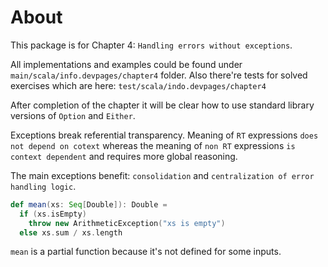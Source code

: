 # About 

This package is for Chapter 4: `Handling errors without exceptions`.

All implementations and examples could be found under `main/scala/info.devpages/chapter4` folder.
Also there're tests for solved exercises which are here: `test/scala/indo.devpages/chapter4`

After completion of the chapter it will be clear how to use standard library versions of `Option` and `Either`.

Exceptions break referential transparency. Meaning of `RT` expressions  `does not depend on cotext` whereas the meaning of
`non RT` expressions `is context dependent` and requires more global reasoning.

The main exceptions benefit: `consolidation` and `centralization of error handling logic`.

```scala
def mean(xs: Seq[Double]): Double =
  if (xs.isEmpty)
    throw new ArithmeticException("xs is empty")
  else xs.sum / xs.length
```

`mean` is a partial function because it's not defined for some inputs.
